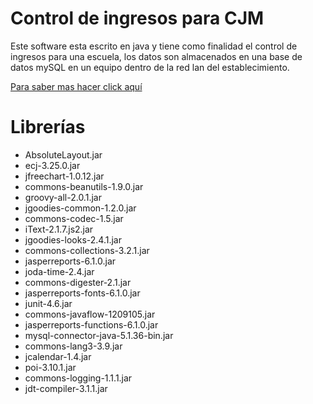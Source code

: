 # Control de ingresos para CJM
Este software esta escrito en java y tiene como finalidad el control de ingresos para una escuela, los datos son almacenados en una base de datos mySQL en un equipo dentro de la red lan del establecimiento.

[Para saber mas hacer click aquí](https://twitter.com/d4g3r0)

# Librerías
- AbsoluteLayout.jar                  
- ecj-3.25.0.jar                      
- jfreechart-1.0.12.jar
- commons-beanutils-1.9.0.jar         
- groovy-all-2.0.1.jar                
- jgoodies-common-1.2.0.jar
- commons-codec-1.5.jar               
- iText-2.1.7.js2.jar                 
- jgoodies-looks-2.4.1.jar
- commons-collections-3.2.1.jar       
- jasperreports-6.1.0.jar             
- joda-time-2.4.jar
- commons-digester-2.1.jar            
- jasperreports-fonts-6.1.0.jar       
- junit-4.6.jar
- commons-javaflow-1209105.jar        
- jasperreports-functions-6.1.0.jar   
- mysql-connector-java-5.1.36-bin.jar
- commons-lang3-3.9.jar               
- jcalendar-1.4.jar                   
- poi-3.10.1.jar
- commons-logging-1.1.1.jar           
- jdt-compiler-3.1.1.jar
